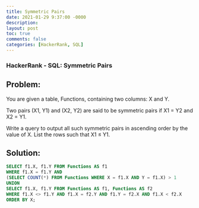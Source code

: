 ```yaml
---
title: Symmetric Pairs
date: 2021-01-29 9:37:00 -0000
description: 
layout: post
toc: true
comments: false
categories: [HackerRank, SQL]
---
```


### HackerRank - SQL: Symmetric Pairs

## Problem:
You are given a table, Functions, containing two columns: X and Y.

Two pairs (X1, Y1) and (X2, Y2) are said to be symmetric pairs if X1 = Y2 and X2 = Y1.

Write a query to output all such symmetric pairs in ascending order by the value of X. List the rows such that X1 ≤ Y1.

## Solution:

```sql
SELECT f1.X, f1.Y FROM Functions AS f1 
WHERE f1.X = f1.Y AND 
(SELECT COUNT(*) FROM Functions WHERE X = f1.X AND Y = f1.X) > 1
UNION
SELECT f1.X, f1.Y FROM Functions AS f1, Functions AS f2
WHERE f1.X <> f1.Y AND f1.X = f2.Y AND f1.Y = f2.X AND f1.X < f2.X
ORDER BY X;
```